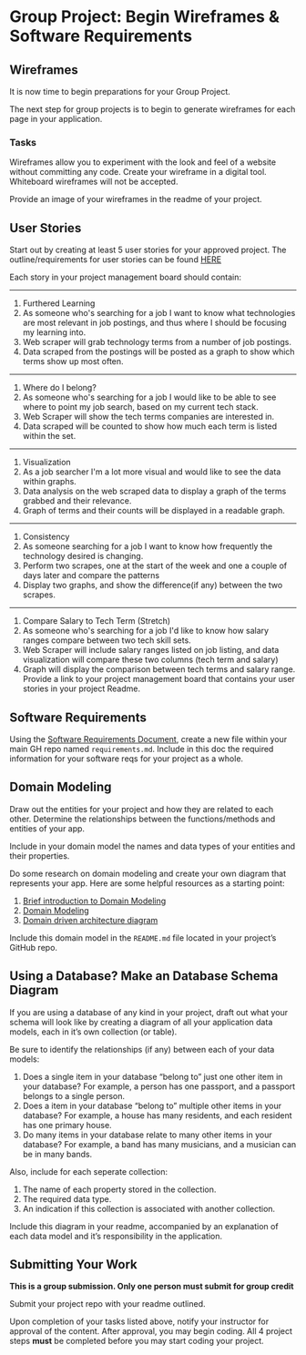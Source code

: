 # Group Project: Begin Wireframes & Software Requirements

## Wireframes

It is now time to begin preparations for your Group Project.

The next step for group projects is to begin to generate wireframes for each page in your application.

### Tasks

Wireframes allow you to experiment with the look and feel of a website without committing any code. Create your wireframe in a digital tool. Whiteboard wireframes will not be accepted.

Provide an image of your wireframes in the readme of your project.

## User Stories

Start out by creating at least 5 user stories for your approved project. The outline/requirements for user stories can be found [HERE](https://codefellows.github.io/common_curriculum/projects/UserStories)

Each story in your project management board should contain:
___
1.  Furthered Learning
2.  As someone who's searching for a job I want to know what technologies are most relevant in job postings, and thus where I should be focusing my learning into. 
3.  Web scraper will grab technology terms from a number of job postings. 
4.  Data scraped from the postings will be posted as a graph to show which terms show up most often. 
___ 
1.  Where do I belong?
2.  As someone who's searching for a job I would like to be able to see where to point my job search, based on my current tech stack.
3.  Web Scraper will show the tech terms companies are interested in.
4.  Data scraped will be counted to show how much each term is listed within the set.
___
1.  Visualization
2.  As a job searcher I'm a lot more visual and would like to see the data within graphs.
3.  Data analysis on the web scraped data to display a graph of the terms grabbed and their relevance. 
4.  Graph of terms and their counts will be displayed in a readable graph. 
___
1.  Consistency
2.  As someone searching for a job I want to know how frequently the technology desired is changing. 
3.  Perform two scrapes, one at the start of the week and one a couple of days later and compare the patterns
4.  Display two graphs, and show the difference(if any) between the two scrapes. 
___
1.  Compare Salary to Tech Term (Stretch)
2.  As someone who's searching for a job I'd like to know how salary ranges compare between two tech skill sets. 
3.  Web Scraper will include salary ranges listed on job listing, and data visualization will compare these two columns (tech term and salary)
4.  Graph will display the comparison between tech terms and salary range. 
Provide a link to your project management board that contains your user stories in your project Readme.

## Software Requirements

Using the [Software Requirements Document](https://codefellows.github.io/common_curriculum/projects/SoftwareReqs), create a new file within your main GH repo named `requirements.md`. Include in this doc the required information for your software reqs for your project as a whole.

## Domain Modeling

Draw out the entities for your project and how they are related to each other. Determine the relationships between the functions/methods and entities of your app.

Include in your domain model the names and data types of your entities and their properties.

Do some research on domain modeling and create your own diagram that represents your app. Here are some helpful resources as a starting point:

1.  [Brief introduction to Domain Modeling](https://medium.com/@olegchursin/a-brief-introduction-to-domain-modeling-862a30b38353)
2.  [Domain Modeling](https://www.scaledagileframework.com/domain-modeling/)
3.  [Domain driven architecture diagram](https://medium.com/nick-tune-tech-strategy-blog/domain-driven-architecture-diagrams-139a75acb578)

Include this domain model in the `README.md` file located in your project’s GitHub repo.

## Using a Database? Make an Database Schema Diagram

If you are using a database of any kind in your project, draft out what your schema will look like by creating a diagram of all your application data models, each in it’s own collection (or table).

Be sure to identify the relationships (if any) between each of your data models:

1.  Does a single item in your database “belong to” just one other item in your database? For example, a person has one passport, and a passport belongs to a single person.
2.  Does a item in your database “belong to” multiple other items in your database? For example, a house has many residents, and each resident has one primary house.
3.  Do many items in your database relate to many other items in your database? For example, a band has many musicians, and a musician can be in many bands.

Also, include for each seperate collection:

1.  The name of each property stored in the collection.
2.  The required data type.
3.  An indication if this collection is associated with another collection.

Include this diagram in your readme, accompanied by an explanation of each data model and it’s responsibility in the application.

## Submitting Your Work

**This is a group submission. Only one person must submit for group credit**

Submit your project repo with your readme outlined.

Upon completion of your tasks listed above, notify your instructor for approval of the content. After approval, you may begin coding. All 4 project steps **must** be completed before you may start coding your project.